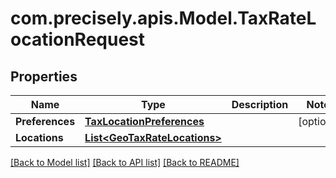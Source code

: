 # com.precisely.apis.Model.TaxRateLocationRequest
## Properties

Name | Type | Description | Notes
------------ | ------------- | ------------- | -------------
**Preferences** | [**TaxLocationPreferences**](TaxLocationPreferences.md) |  | [optional] 
**Locations** | [**List&lt;GeoTaxRateLocations&gt;**](GeoTaxRateLocations.md) |  | 

[[Back to Model list]](../README.md#documentation-for-models) [[Back to API list]](../README.md#documentation-for-api-endpoints) [[Back to README]](../README.md)

